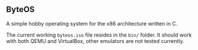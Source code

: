 ## ByteOS

A simple hobby operating system for the x86 architecture written in C.

The current working `byteos.iso` file resides in the `bin/` folder. It should work with both QEMU and VirtualBox, other emulators are not tested currently.
